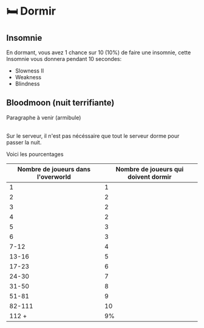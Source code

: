 # 🛏️ Dormir

## Insomnie

En dormant, vous avez 1 chance sur 10 (10%) de faire une insomnie, cette Insomnie vous donnera pendant 10 secondes:

* Slowness II
* Weakness
* Blindness

## Bloodmoon (nuit terrifiante)

Paragraphe à venir (armibule)

\
Sur le serveur, il n'est pas nécéssaire que tout le serveur dorme pour passer la nuit.

Voici les pourcentages

| Nombre de joueurs dans l'overworld | Nombre de joueurs qui doivent dormir |
| ---------------------------------- | ------------------------------------ |
| 1                                  | 1                                    |
| 2                                  | 2                                    |
| 3                                  | 2                                    |
| 4                                  | 2                                    |
| 5                                  | 3                                    |
| 6                                  | 3                                    |
| 7-12                               | 4                                    |
| 13-16                              | 5                                    |
| 17-23                              | 6                                    |
| 24-30                              | 7                                    |
| 31-50                              | 8                                    |
| 51-81                              | 9                                    |
| 82-111                             | 10                                   |
| 112 +                              | 9%                                   |
